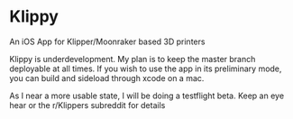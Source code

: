 # Klippy
An iOS App for Klipper/Moonraker based 3D printers


Klippy is underdevelopment. My plan is to keep the master branch deployable at all times. If you wish to use the app in its preliminary mode, you can build and sideload through xcode on a mac. 

As I near a more usable state, I will be doing a testflight beta. Keep an eye hear or the r/Klippers subreddit for details
